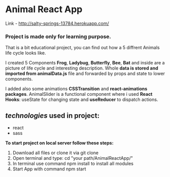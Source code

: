 # Animal React App
Link - http://salty-springs-13784.herokuapp.com/
### Project is made only for learning purpose.

That is a bit educational project, you can find out how a 5 diffrent Animals life cycle looks like.

I created 5 Components **Frog**, **Ladybug**, **Butterfly**, **Bee**, **Bat** and inside are a picture of life cycle and interesting description. Whole **data is stored and imported from animalData.js** file and forwarded by props and state to lower components. 

I added also some animations **CSSTransition** and **react-animations packages**. AnimalSlider is a functional component where i used **React Hooks**: useState for changing state and **useReducer** to dispatch actions.

**_technologies_ used in project:**
-

- react 
- sass

**To start project on local server follow these steps:**
1. Download all files or clone it via git clone
2. Open terminal and type: cd "your path/AnimalReactApp/"
3. In terminal use command npm install to install all modules
4. Start App with command npm start
